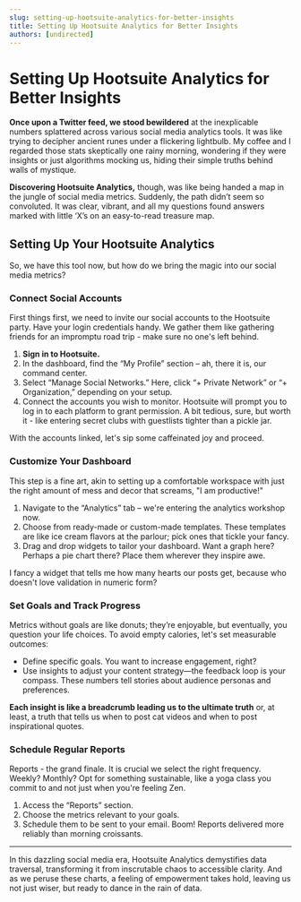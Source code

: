 ```yaml
---
slug: setting-up-hootsuite-analytics-for-better-insights
title: Setting Up Hootsuite Analytics for Better Insights
authors: [undirected]
---
```


# Setting Up Hootsuite Analytics for Better Insights

**Once upon a Twitter feed, we stood bewildered** at the inexplicable numbers splattered across various social media analytics tools. It was like trying to decipher ancient runes under a flickering lightbulb. My coffee and I regarded those stats skeptically one rainy morning, wondering if they were insights or just algorithms mocking us, hiding their simple truths behind walls of mystique.

**Discovering Hootsuite Analytics,** though, was like being handed a map in the jungle of social media metrics. Suddenly, the path didn’t seem so convoluted. It was clear, vibrant, and all my questions found answers marked with little ‘X’s on an easy-to-read treasure map.

## Setting Up Your Hootsuite Analytics 

So, we have this tool now, but how do we bring the magic into our social media metrics?

### Connect Social Accounts

First things first, we need to invite our social accounts to the Hootsuite party. Have your login credentials handy. We gather them like gathering friends for an impromptu road trip - make sure no one's left behind.

1. **Sign in to Hootsuite.** 
2. In the dashboard, find the “My Profile” section – ah, there it is, our command center.
3. Select “Manage Social Networks.” Here, click “+ Private Network” or “+ Organization,” depending on your setup.
4. Connect the accounts you wish to monitor. Hootsuite will prompt you to log in to each platform to grant permission. A bit tedious, sure, but worth it - like entering secret clubs with guestlists tighter than a pickle jar.

With the accounts linked, let's sip some caffeinated joy and proceed.

### Customize Your Dashboard

This step is a fine art, akin to setting up a comfortable workspace with just the right amount of mess and decor that screams, "I am productive!"

1. Navigate to the “Analytics” tab – we're entering the analytics workshop now.
2. Choose from ready-made or custom-made templates. These templates are like ice cream flavors at the parlour; pick ones that tickle your fancy.
3. Drag and drop widgets to tailor your dashboard. Want a graph here? Perhaps a pie chart there? Place them wherever they inspire awe.

I fancy a widget that tells me how many hearts our posts get, because who doesn't love validation in numeric form?

### Set Goals and Track Progress

Metrics without goals are like donuts; they’re enjoyable, but eventually, you question your life choices. To avoid empty calories, let's set measurable outcomes:

- Define specific goals. You want to increase engagement, right?
- Use insights to adjust your content strategy—the feedback loop is your compass. These numbers tell stories about audience personas and preferences.

**Each insight is like a breadcrumb leading us to the ultimate truth** or, at least, a truth that tells us when to post cat videos and when to post inspirational quotes.

### Schedule Regular Reports

Reports - the grand finale. It is crucial we select the right frequency. Weekly? Monthly? Opt for something sustainable, like a yoga class you commit to and not just when you're feeling Zen. 

1. Access the “Reports” section.
2. Choose the metrics relevant to your goals.
3. Schedule them to be sent to your email. Boom! Reports delivered more reliably than morning croissants.

---

In this dazzling social media era, Hootsuite Analytics demystifies data traversal, transforming it from inscrutable chaos to accessible clarity. And as we peruse these charts, a feeling of empowerment takes hold, leaving us not just wiser, but ready to dance in the rain of data.
